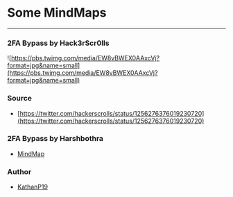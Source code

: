 # Some MindMaps

---

### 2FA Bypass by Hack3rScr0lls

![https://pbs.twimg.com/media/EW8vBWEX0AAxcVj?format=jpg&name=small](https://pbs.twimg.com/media/EW8vBWEX0AAxcVj?format=jpg&name=small)

### Source

-   [https://twitter.com/hackerscrolls/status/1256276376019230720](https://twitter.com/hackerscrolls/status/1256276376019230720)

### 2FA Bypass by Harshbothra

-   [MindMap](https://www.mindmeister.com/1736437018?t=SEeZOmvt01)

### Author

-   [KathanP19](https://twitter.com/KathanP19)
